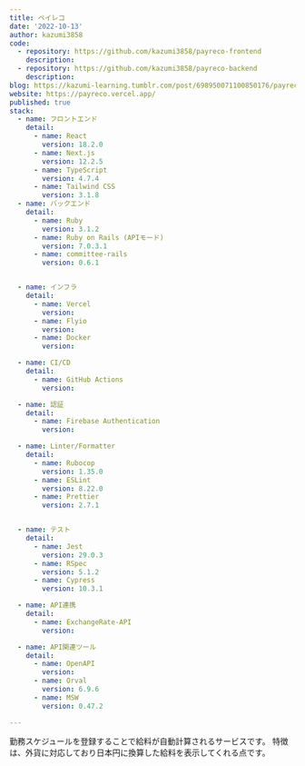 ```yaml
---
title: ペイレコ
date: '2022-10-13'
author: kazumi3858
code: 
  - repository: https://github.com/kazumi3858/payreco-frontend
    description:
  - repository: https://github.com/kazumi3858/payreco-backend
    description:
blog: https://kazumi-learning.tumblr.com/post/698950071100850176/payreco
website: https://payreco.vercel.app/
published: true
stack:
  - name: フロントエンド
    detail: 
      - name: React
        version: 18.2.0
      - name: Next.js
        version: 12.2.5
      - name: TypeScript
        version: 4.7.4
      - name: Tailwind CSS
        version: 3.1.8
  - name: バックエンド
    detail:
      - name: Ruby
        version: 3.1.2
      - name: Ruby on Rails (APIモード)
        version: 7.0.3.1
      - name: committee-rails
        version: 0.6.1


  - name: インフラ
    detail:
      - name: Vercel
        version: 
      - name: Flyio
        version:
      - name: Docker
        version:

  - name: CI/CD
    detail:
      - name: GitHub Actions
        version: 

  - name: 認証
    detail:
      - name: Firebase Authentication
        version: 

  - name: Linter/Formatter
    detail:
      - name: Rubocop
        version: 1.35.0
      - name: ESLint
        version: 8.22.0
      - name: Prettier
        version: 2.7.1


  - name: テスト
    detail:
      - name: Jest
        version: 29.0.3
      - name: RSpec
        version: 5.1.2
      - name: Cypress
        version: 10.3.1

  - name: API連携
    detail:
      - name: ExchangeRate-API
        version: 

  - name: API関連ツール
    detail:
      - name: OpenAPI
        version: 
      - name: Orval
        version: 6.9.6
      - name: MSW
        version: 0.47.2

---
```


勤務スケジュールを登録することで給料が自動計算されるサービスです。 特徴は、外貨に対応しており日本円に換算した給料を表示してくれる点です。
